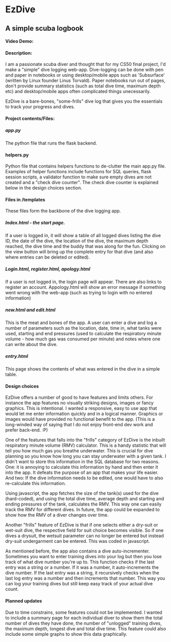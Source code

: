 # EzDive
## A simple scuba logbook

#### Video Demo: 
#### Description:

I am a passionate scuba diver and thought that for my CS50 final project, I'd make a "simple" dive logging web-app. 
Dive-logging can be done with pen and paper in notebooks or using desktop/mobile apps such as 'Subsurface' (written by Linux founder Linus Torvald). Paper notebooks run out of pages, don't provide summary statistics (such as total dive time, maximum depth etc) and desktop/mobile apps often complicated things unecessarily.

EzDive is a bare-bones, "some-frills" dive log that gives you the essentials to track your progress and dives.

#### Project contents/Files:
##### app.py
The python file that runs the flask backend. 

#### helpers.py
Python file that contains helpers functions to de-clutter the main app.py file. 
Examples of helper functions include functions for SQL queries, flask session scripts, a validator function to make sure empty dives are not created and a "check dive counter". The check dive counter is explained below in the design choices section.

#### Files in /templates
These files form the backbone of the dive logging app. 

##### Index.html - the start page. 
If a user is logged in, it will show a table of all logged dives listing the dive ID, the date of the dive, the location of the dive, the maximum depth reached, the dive time and the buddy that was along for the fun. Clicking on the view button will bring up the complete entry for that dive (and also where entries can be deleted or edited).

##### Login.html, register.html, apology.html
If a user is not logged in, the login page will appear. There are also links to register an account. Appology.html will show an error message if something went wrong with the web-app (such as trying to login with no entered information)

##### new.html and edit.html
This is the meat and bones of the app. A user can enter a dive and log a number of parameters such as the location, date, time in, what tanks were used, starting and end pressures (used to calculate the respiratory minute volume - how much gas was consumed per minute) and notes where one can write about the dive. 

##### entry.html
This page shows the contents of what was entered in the dive in a simple table. 

#### Design choices
EzDive offers a number of good to have features and limits others. For instance the app features no visually striking designs, images or fancy graphics. This is intentional. I wanted a responsive, easy to use app that would let me enter information quickly and in a logical manner. Graphics or images would have provided no functional benefit to the app. (This is a long-winded way of saying that I do not enjoy front-end dev work and prefer back-end. :P)

One of the features that falls into the "frills" category of EzDive is the inbuilt respiratory minute volume (RMV) calculator. This is a handy statistic that will tell you how much gas you breathe underwater. This is crucial for dive planning so you know how long you can stay underwater with a given tank. I didn't want to store this information in the SQL database for two reasons. One: it is annoying to calculate this information by hand and then enter it into the app. It defeats the purpose of an app that makes your life easier. And two: If the dive information needs to be edited, one would have to also re-calculate this information. 

Using javascript, the app fetches the size of the tank(s) used for the dive (hard-coded), and using the total dive time, average depth and starting and ending pressures of the tank, calculates the RMV. This way one can easily track the RMV for different dives. In future, the app could be expanded to show how the RMV of a diver changes over time.

Another "frills" feature of EzDive is that if one selects either a dry-suit or wet-suit dive, the respective field for suit choice becomes visible. So if one dives a drysuit, the wetsuit parameter can no longer be entered but instead dry-suit undergarment can be entered. This was coded in javascript. 

As mentioned before, the app also contains a dive auto-incrementer. Sometimes you want to enter training dives into your log but then you lose track of what dive number you're up to. This function checks if the last entry was a string or a number. If it was a number, it auto-increments the dive number. If the last entry was a string, it recursively checks when the last log entry was a number and then increments that number. This way you can log your training dives but still keep easy track of your actual dive count.

#### Planned updates
Due to time constrains, some features could not be implemented. I wanted to include a summary page for each individual diver to show them the total number of dives they have done, the number of "unlogged" training dives, the maximum depth, longest dive and total dive time.
This feature could also include some simple graphs to show this data graphically.